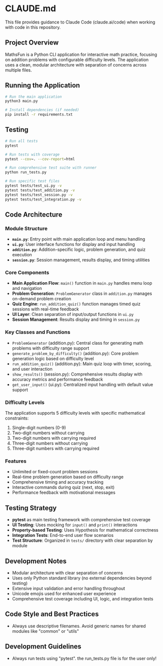 # CLAUDE.md

This file provides guidance to Claude Code (claude.ai/code) when working with code in this repository.

## Project Overview

MathsFun is a Python CLI application for interactive math practice, focusing on addition problems with configurable difficulty levels. The application uses a clean, modular architecture with separation of concerns across multiple files.

## Running the Application

```bash
# Run the main application
python3 main.py

# Install dependencies (if needed)
pip install -r requirements.txt
```

## Testing

```bash
# Run all tests
pytest

# Run tests with coverage
pytest --cov=. --cov-report=html

# Run comprehensive test suite with runner
python run_tests.py

# Run specific test files
pytest tests/test_ui.py -v
pytest tests/test_addition.py -v
pytest tests/test_session.py -v
pytest tests/test_integration.py -v
```

## Code Architecture

### Module Structure

- **`main.py`**: Entry point with main application loop and menu handling
- **`ui.py`**: User interface functions for display and input handling
- **`addition.py`**: Addition-specific logic, problem generation, and quiz execution
- **`session.py`**: Session management, results display, and timing utilities

### Core Components

- **Main Application Flow**: `main()` function in `main.py` handles menu loop and navigation
- **Problem Generation**: `ProblemGenerator` class in `addition.py` manages on-demand problem creation
- **Quiz Engine**: `run_addition_quiz()` function manages timed quiz sessions with real-time feedback
- **UI Layer**: Clean separation of input/output functions in `ui.py`
- **Session Management**: Results display and timing in `session.py`

### Key Classes and Functions

- `ProblemGenerator` (addition.py): Central class for generating math problems with difficulty range support
- `generate_problem_by_difficulty()` (addition.py): Core problem generation logic based on difficulty level
- `run_addition_quiz()` (addition.py): Main quiz loop with timer, scoring, and user interaction
- `show_results()` (session.py): Comprehensive results display with accuracy metrics and performance feedback
- `get_user_input()` (ui.py): Centralized input handling with default value support

### Difficulty Levels

The application supports 5 difficulty levels with specific mathematical constraints:
1. Single-digit numbers (0-9)
2. Two-digit numbers without carrying
3. Two-digit numbers with carrying required
4. Three-digit numbers without carrying
5. Three-digit numbers with carrying required

### Features

- Unlimited or fixed-count problem sessions
- Real-time problem generation based on difficulty range
- Comprehensive timing and accuracy tracking
- Interactive commands during quiz (next, stop, exit)
- Performance feedback with motivational messages

## Testing Strategy

- **pytest** as main testing framework with comprehensive test coverage
- **UI Testing**: Uses mocking for `input()` and `print()` interactions
- **Property-based Testing**: Uses Hypothesis for mathematical correctness
- **Integration Tests**: End-to-end user flow scenarios
- **Test Structure**: Organized in `tests/` directory with clear separation by module

## Development Notes

- Modular architecture with clear separation of concerns
- Uses only Python standard library (no external dependencies beyond testing)
- Extensive input validation and error handling throughout
- Unicode emojis used for enhanced user experience
- Comprehensive test coverage including UI, logic, and integration tests

## Code Style and Best Practices

- Always use descriptive filenames. Avoid generic names for shared modules like "common" or "utils"

## Development Guidelines

- Always run tests using "pytest". the run_tests.py file is for the user only!